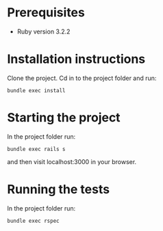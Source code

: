 # Prerequisites

* Ruby version 3.2.2

# Installation instructions

Clone the project. Cd in to the project folder and run:

```bundle exec install```

# Starting the project

In the project folder run:

```bundle exec rails s```

and then visit localhost:3000 in your browser.

# Running the tests

In the project folder run:

```bundle exec rspec```

